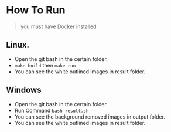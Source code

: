 # How To Run
> you must have Docker installed

## Linux.
- Open the git bash in the certain folder.
- `make build` then `make run`
- You can see the white outlined images in result folder.

## Windows
- Open the git bash in the certain folder.
- Run Command ```bash result.sh ```
- You can see the background removed images in output folder.
- You can see the white outlined images in result folder.
